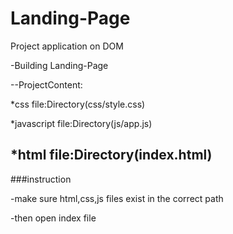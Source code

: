 # Landing-Page
Project  application on DOM 

-Building Landing-Page

 --ProjectContent:
 
*css file:Directory(css/style.css)

*javascript file:Directory(js/app.js)

*html file:Directory(index.html)
---
###instruction

-make sure html,css,js files exist in the correct path

-then open index file 
